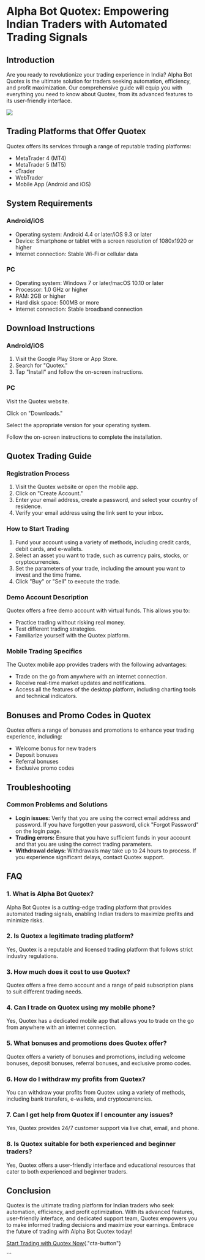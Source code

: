 # Alpha Bot Quotex: Empowering Indian Traders with Automated Trading Signals

## Introduction

Are you ready to revolutionize your trading experience in India? Alpha
Bot Quotex is the ultimate solution for traders seeking automation,
efficiency, and profit maximization. Our comprehensive guide will equip
you with everything you need to know about Quotex, from its advanced
features to its user-friendly interface.

[![](https://static.quotex.io/files/8_en/300_250.jpg)](https://traff.sbs/brokerqxsignupf)

## Trading Platforms that Offer Quotex

Quotex offers its services through a range of reputable trading
platforms:

-   MetaTrader 4 (MT4)
-   MetaTrader 5 (MT5)
-   cTrader
-   WebTrader
-   Mobile App (Android and iOS)

## System Requirements

### Android/iOS

-   Operating system: Android 4.4 or later/iOS 9.3 or later
-   Device: Smartphone or tablet with a screen resolution of 1080x1920
    or higher
-   Internet connection: Stable Wi-Fi or cellular data

### PC

-   Operating system: Windows 7 or later/macOS 10.10 or later
-   Processor: 1.0 GHz or higher
-   RAM: 2GB or higher
-   Hard disk space: 500MB or more
-   Internet connection: Stable broadband connection

## Download Instructions

### Android/iOS

1.  Visit the Google Play Store or App Store.
2.  Search for "Quotex."
3.  Tap "Install" and follow the on-screen instructions.

### PC

Visit the Quotex website.

Click on "Downloads."

Select the appropriate version for your operating system.

Follow the on-screen instructions to complete the installation.

## Quotex Trading Guide

### Registration Process

1.  Visit the Quotex website or open the mobile app.
2.  Click on "Create Account."
3.  Enter your email address, create a password, and select your country
    of residence.
4.  Verify your email address using the link sent to your inbox.

### How to Start Trading

1.  Fund your account using a variety of methods, including credit
    cards, debit cards, and e-wallets.
2.  Select an asset you want to trade, such as currency pairs, stocks,
    or cryptocurrencies.
3.  Set the parameters of your trade, including the amount you want to
    invest and the time frame.
4.  Click "Buy" or "Sell" to execute the trade.

### Demo Account Description

Quotex offers a free demo account with virtual funds. This allows you
to:

-   Practice trading without risking real money.
-   Test different trading strategies.
-   Familiarize yourself with the Quotex platform.

### Mobile Trading Specifics

The Quotex mobile app provides traders with the following advantages:

-   Trade on the go from anywhere with an internet connection.
-   Receive real-time market updates and notifications.
-   Access all the features of the desktop platform, including charting
    tools and technical indicators.

## Bonuses and Promo Codes in Quotex

Quotex offers a range of bonuses and promotions to enhance your trading
experience, including:

-   Welcome bonus for new traders
-   Deposit bonuses
-   Referral bonuses
-   Exclusive promo codes

## Troubleshooting

### Common Problems and Solutions

-   **Login issues:** Verify that you are using the correct email
    address and password. If you have forgotten your password, click
    "Forgot Password" on the login page.
-   **Trading errors:** Ensure that you have sufficient funds in your
    account and that you are using the correct trading parameters.
-   **Withdrawal delays:** Withdrawals may take up to 24 hours to
    process. If you experience significant delays, contact Quotex
    support.

## FAQ

### 1. What is Alpha Bot Quotex?

Alpha Bot Quotex is a cutting-edge trading platform that provides
automated trading signals, enabling Indian traders to maximize profits
and minimize risks.

### 2. Is Quotex a legitimate trading platform?

Yes, Quotex is a reputable and licensed trading platform that follows
strict industry regulations.

### 3. How much does it cost to use Quotex?

Quotex offers a free demo account and a range of paid subscription plans
to suit different trading needs.

### 4. Can I trade on Quotex using my mobile phone?

Yes, Quotex has a dedicated mobile app that allows you to trade on the
go from anywhere with an internet connection.

### 5. What bonuses and promotions does Quotex offer?

Quotex offers a variety of bonuses and promotions, including welcome
bonuses, deposit bonuses, referral bonuses, and exclusive promo codes.

### 6. How do I withdraw my profits from Quotex?

You can withdraw your profits from Quotex using a variety of methods,
including bank transfers, e-wallets, and cryptocurrencies.

### 7. Can I get help from Quotex if I encounter any issues?

Yes, Quotex provides 24/7 customer support via live chat, email, and
phone.

### 8. Is Quotex suitable for both experienced and beginner traders?

Yes, Quotex offers a user-friendly interface and educational resources
that cater to both experienced and beginner traders.

## Conclusion

Quotex is the ultimate trading platform for Indian traders who seek
automation, efficiency, and profit optimization. With its advanced
features, user-friendly interface, and dedicated support team, Quotex
empowers you to make informed trading decisions and maximize your
earnings. Embrace the future of trading with Alpha Bot Quotex today!

[Start Trading with Quotex
Now](\%22https://traff.sbs/brokerqxsignup\%22){."cta-button"}

\`\`\`

